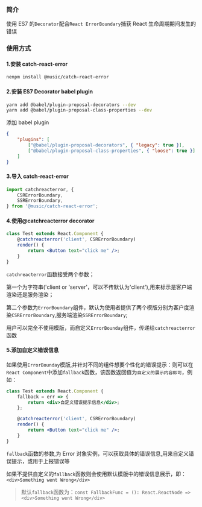 ### 简介

使用 ES7 的`Decorator`配合`React ErrorBoundary`捕获 React 生命周期期间发生的错误

### 使用方式

#### 1.安装 catch-react-error

```sh
nenpm install @music/catch-react-error
```

#### 2.安装 ES7 Decorator babel plugin

```sh
yarn add @babel/plugin-proposal-decorators --dev
yarn add @babel/plugin-proposal-class-properties --dev
```

添加 babel plugin

```json
{
    "plugins": [
        ["@babel/plugin-proposal-decorators", { "legacy": true }],
        ["@babel/plugin-proposal-class-properties", { "loose": true }]
    ]
}
```

#### 3.导入 catch-react-error

```jsx
import catchreacterror, {
    CSRErrorBoundary,
    SSRErrorBoundary,
} from '@music/catch-react-error';
```

#### 4.使用@catchreacterror decorator

```jsx
class Test extends React.Component {
    @catchreacterror('client', CSRErrorBoundary)
    render() {
        return <Button text="click me" />;
    }
}
```

`catchreacterror`函数接受两个参数；

第一个为字符串('client or 'server'，可以不传默认为'client'),用来标示是客户端渲染还是服务渲染；

第二个参数为`ErrorBoundary`组件，默认为使用者提供了两个模版分别为客户度渲染`CSRErrorBoundary`,服务端渲染`SSRErrorBoundary`;

用户可以完全不使用模版，而自定义`ErrorBounday`组件，传递给`catchreacterror`函数

#### 5.添加自定义错误信息

如果使用`ErrorBounday`模版,并针对不同的组件想要个性化的错误提示：则可以在`React Component`中添加`fallback`函数，该函数返回值为`自定义的展示内容即可`，例如：

```jsx
class Test extends React.Component {
    fallback = err => {
        return <div>自定义错误提示信息</div>;
    };

    @catchreacterror('client', CSRErrorBoundary)
    render() {
        return <Button text="click me" />;
    }
}
```

`fallback`函数的参数,为 Error 对象实例，可以获取具体的错误信息,用来自定义错误提示，或用于上报错误等

如果不提供自定义的`fallback`函数则会使用默认模版中的错误信息展示，即：`<div>Something went Wrong</div>`

> 默认`fallback`函数为：`const FallbackFunc = (): React.ReactNode => <div>Something went Wrong</div>`
